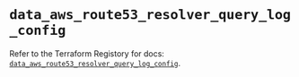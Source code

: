 # `data_aws_route53_resolver_query_log_config`

Refer to the Terraform Registory for docs: [`data_aws_route53_resolver_query_log_config`](https://registry.terraform.io/providers/hashicorp/aws/4.67.0/docs/data-sources/route53_resolver_query_log_config).
